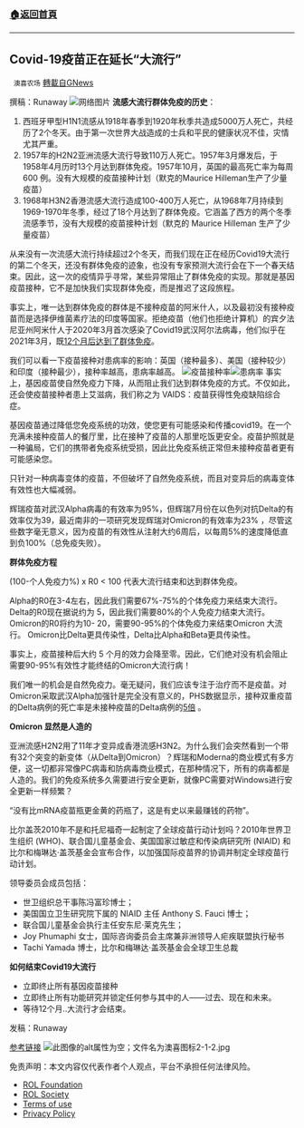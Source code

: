 ###  [:house:返回首頁](https://github.com/ourhimalayas/txt)
---


## Covid-19疫苗正在延长“大流行”
` 澳喜农场` [轉載自GNews](https://gnews.org/zh-hans/1755646/)

撰稿：Runaway
![](https://assets.gnews.org/wp-content/uploads/2021/12/3b4f8e32-23eb-4ce7-bdb1-795d410d82cc_tcm990-412177.jpg)网络图片
**流感大流行群体免疫的历史**：

1. 西班牙甲型H1N1流感从1918年春季到1920年秋季共造成5000万人死亡，共经历了2个冬天。由于第一次世界大战造成的士兵和平民的健康状况不佳，灾情尤其严重。
2. 1957年的H2N2亚洲流感大流行导致110万人死亡。1957年3月爆发后，于1958年4月历时13个月达到群体免疫。1957年10月，英国的最高死亡率为每周600 例。没有大规模的疫苗接种计划（默克的Maurice Hilleman生产了少量疫苗）
3. 1968年H3N2香港流感大流行造成100-400万人死亡，从1968年7月持续到1969-1970年冬季，经过了18个月达到了群体免疫。它涵盖了西方的两个冬季流感季节，没有大规模的疫苗接种计划（默克的 Maurice Hilleman 生产了少量疫苗）


从来没有一次流感大流行持续超过2个冬天，而我们现在正在经历Covid19大流行的第二个冬天，还没有群体免疫的迹象，也没有专家预测大流行会在下一个春天结束。因此，这一次的疫情异乎寻常，某些异常阻止了群体免疫的实现。那就是基因疫苗接种，它不是加快我们实现群体免疫，而是推迟了这段旅程。

事实上，唯一达到群体免疫的群体是不接种疫苗的阿米什人，以及最初没有接种疫苗而是选择伊维菌素疗法的印度等国家。拒绝疫苗（他们也拒绝计算机）的宾夕法尼亚州阿米什人于2020年3月首次感染了Covid19武汉阿尔法病毒，他们似乎在2021年3月，既[12个月后达到了群体免疫](https://sharylattkisson.com/2021/10/amish-covid-no-hospitalization-isolation-or-vaccines-herd-immunity/)。

我们可以看一下疫苗接种对患病率的影响：英国（接种最多）、美国（接种较少）和印度（接种最少），接种率越高，患病率越高。
![](https://assets.gnews.org/wp-content/uploads/2021/12/image-162-1.png)疫苗接种率![](https://assets.gnews.org/wp-content/uploads/2021/12/image-161-1.png)患病率
事实上，基因疫苗使自然免疫力下降，从而阻止我们达到群体免疫的方式。不仅如此，还会使疫苗接种者患上艾滋病，我们称之为 VAIDS：疫苗获得性免疫缺陷综合症。

基因疫苗通过降低您免疫系统的功效，使您更有可能感染和传播covid19。在一个充满未接种疫苗人的餐厅里，比在接种了疫苗的人那里吃饭更安全。疫苗护照就是一种骗局，它们的携带者免疫系统受损，因此比免疫系统正常但未接种疫苗者更有可能感染您。

只针对一种病毒变体的疫苗，不但破坏了自然免疫系统，而且对变异后的病毒变体有效性也大幅减弱。

辉瑞疫苗对武汉Alpha病毒的有效率为95%，但辉瑞7月份在以色列对抗Delta的有效率仅为39，最近南非的一项研究发现辉瑞对Omicron的有效率为23% ，尽管这些数字毫无意义，因为疫苗的有效性从注射大约6周后，以每周5%的速度降低直到负100%（总免疫失败）。

**群体免疫方程**

(100-个人免疫力%) x R0 &lt; 100 代表大流行结束和达到群体免疫。

Alpha的R0在3-4左右，因此我们需要67%-75%的个体免疫力来结束大流行。
Delta的R0现在据说约为 5，因此我们需要80%的个人免疫力结束大流行。
Omicron的R0将约为10- 20，需要90-95%的个体免疫力来结束Omicron 大流行。
Omicron比Delta更具传染性，Delta比Alpha和Beta更具传染性。

事实上，疫苗接种后大约 5 个月的效力会降至零。因此，它们绝对没有机会阻止需要90-95%有效性才能终结的Omicron大流行病！

我们唯一的机会是自然免疫力。毫无疑问，我们应该专注于治疗而不是疫苗。对 Omicron采取武汉Alpha加强针是完全没有意义的，PHS数据显示，接种双重疫苗的Delta病例的死亡率是未接种疫苗的Delta病例的[5倍](https://dailyexpose.uk/2021/12/11/report-shows-4-in-5-covid-deaths-fully-vaccinated/) 。

**Omicron 显然是人造的**

亚洲流感H2N2用了11年才变异成香港流感H3N2。为什么我们会突然看到一个带有32个突变的新变体（从Delta到Omicron）？辉瑞和Moderna的商业模式有多方便，这一切都非常像PC病毒和防病毒商业模式，在那种情况下，所有的病毒都是人造的。我们的免疫系统多久需要进行安全更新，就像PC需要对Windows进行安全更新一样频繁？

“没有比mRNA疫苗瓶更金黄的药瓶了，这是有史以来最赚钱的药物”。

比尔盖茨2010年不是和托尼福奇一起制定了全球疫苗行动计划吗？2010年世界卫生组织 (WHO)、联合国儿童基金会、美国国家过敏症和传染病研究所 (NIAID) 和比尔和梅琳达·盖茨基金会宣布合作，以加强国际疫苗界的协调并制定全球疫苗行动计划。

领导委员会成员包括：

- 世卫组织总干事陈冯富珍博士；
- 美国国立卫生研究院下属的 NIAID 主任 Anthony S. Fauci 博士；
- 联合国儿童基金会执行主任安东尼·莱克先生；
- Joy Phumaphi 女士，国际咨询委员会主席兼非洲领导人疟疾联盟执行秘书
- Tachi Yamada 博士，比尔和梅琳达·盖茨基金会全球卫生总裁


**如何结束Covid19大流行**

- 立即终止所有基因疫苗接种
- 立即终止所有功能研究并锁定任何参与其中的人——过去、现在和未来。
- 等待12个月..大流行才会结束。


发稿：Runaway

[参考链接](https://dailyexpose.uk/2021/12/13/covid-19-vaccines-are-prolonging-this-pandemic/)
![此图像的alt属性为空；文件名为澳喜图标2-1-2.jpg](https://assets.gnews.org/wp-content/uploads/2021/12/%E6%BE%B3%E5%96%9C%E5%9B%BE%E6%A0%872-1-2.jpg)


 

免责声明：本文内容仅代表作者个人观点，平台不承担任何法律风险。

- [ROL Foundation](https://rolfoundation.org/)
- [ROL Society](https://rolsociety.org/)
- [Terms of use](https://gnews.org/terms-of-use-3/)
- [Privacy Policy](https://gnews.org/privacy-policy/)
